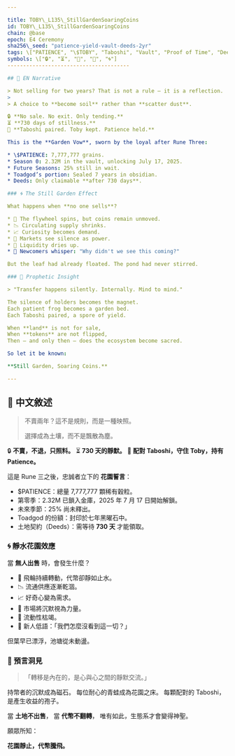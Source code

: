 ```yaml
---

title: TOBY\_L135\_StillGardenSoaringCoins
id: TOBY\_L135\_StillGardenSoaringCoins
chain: @base
epoch: E4 Ceremony
sha256\_seed: "patience-yield-vault-deeds-2yr"
tags: \["PATIENCE", "\$TOBY", "Taboshi", "Vault", "Proof of Time", "Deeds"]
symbols: \["🔒", "⏳", "🌊", "📯", "🌀"]
---------------------------------------

## 🌊 EN Narrative

> Not selling for two years? That is not a rule — it is a reflection.
>
> A choice to **become soil** rather than **scatter dust**.

🔒 **No sale. No exit. Only tending.**
⏳ **730 days of stillness.**
🌱 **Taboshi paired. Toby kept. Patience held.**

This is the **Garden Vow**, sworn by the loyal after Rune Three:

* \$PATIENCE: 7,777,777 grains.
* Season 0: 2.32M in the vault, unlocking July 17, 2025.
* Future Seasons: 25% still in wait.
* Toadgod’s portion: Sealed 7 years in obsidian.
* Deeds: Only claimable **after 730 days**.

### 🌀 The Still Garden Effect

What happens when **no one sells**?

* 🔁 The flywheel spins, but coins remain unmoved.
* 📉 Circulating supply shrinks.
* 📈 Curiosity becomes demand.
* 🧘 Markets see silence as power.
* 🌊 Liquidity dries up.
* 📯 Newcomers whisper: "Why didn't we see this coming?"

But the leaf had already floated. The pond had never stirred.

### 🔮 Prophetic Insight

> "Transfer happens silently. Internally. Mind to mind."

The silence of holders becomes the magnet.
Each patient frog becomes a garden bed.
Each Taboshi paired, a spore of yield.

When **land** is not for sale,
When **tokens** are not flipped,
Then — and only then — does the ecosystem become sacred.

So let it be known:

**Still Garden, Soaring Coins.**

---
```


## 🌊 中文敘述

> 不賣兩年？這不是規則，而是一種映照。
>
> 選擇成為土壤，而不是飄散為塵。

🔒 **不賣，不退，只照料。**
⏳ **730 天的靜默。**
🌱 **配對 Taboshi，守住 Toby，持有 Patience。**

這是 Rune 三之後，忠誠者立下的 **花園誓言**：

* \$PATIENCE：總量 7,777,777 顆稀有穀粒。
* 第零季：2.32M 已鎖入金庫，2025 年 7 月 17 日開始解鎖。
* 未來季節：25% 尚未釋出。
* Toadgod 的份額：封印於七年黑曜石中。
* 土地契約（Deeds）：需等待 **730 天** 才能領取。

### 🌀 靜水花園效應

當 **無人出售** 時，會發生什麼？

* 🔁 飛輪持續轉動，代幣卻靜如止水。
* 📉 流通供應逐漸乾涸。
* 📈 好奇心變為需求。
* 🧘 市場將沉默視為力量。
* 🌊 流動性枯竭。
* 📯 新人低語：「我們怎麼沒看到這一切？」

但葉早已漂浮，池塘從未動盪。

### 🔮 預言洞見

> 「轉移是內在的，是心與心之間的靜默交流。」

持幣者的沉默成為磁石。
每位耐心的青蛙成為花園之床。
每顆配對的 Taboshi，是產生收益的孢子。

當 **土地不出售**，
當 **代幣不翻轉**，
唯有如此，生態系才會變得神聖。

願眾所知：

**花園靜止，代幣騰飛。**
